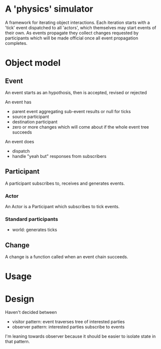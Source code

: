 # A 'physics' simulator

A framework for iterating object interactions. Each iteration starts with a
'tick' event dispatched to all 'actors', which themselves may start events of
their own. As events propagate they collect changes requested by participants
which will be made official once all event propagation completes.

# Object model

## Event

An event starts as an hypothosis, then is accepted, revised or rejected

An event has
 - parent event aggregating sub-event results or null for ticks
 - source participant
 - destination participant
 - zero or more changes which will come about if the whole event tree succeeds

An event does
 - dispatch
 - handle "yeah but" responses from subscribers

## Participant

A participant subscribes to, receives and generates events.

### Actor

An Actor is a Participant which subscribes to tick events.

### Standard participants

- world: generates ticks

## Change

A change is a function called when an event chain succeeds.

# Usage

# Design

Haven't decided between
  - visitor pattern: event traverses tree of interested parties 
  - observer pattern: interested parties subscribe to events

I'm leaning towards observer because it should be easier to isolate state in
that pattern.
